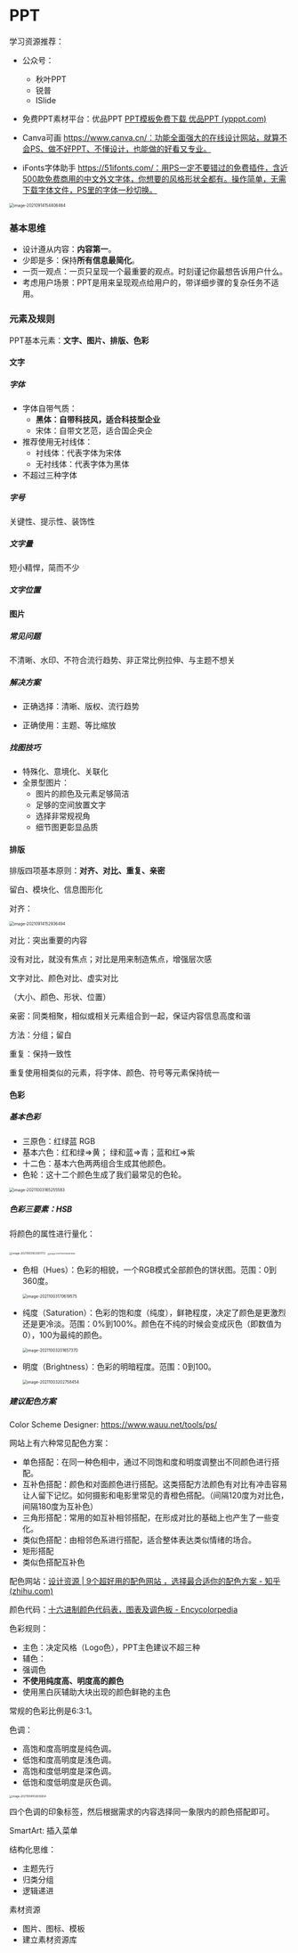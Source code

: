 # PPT

<!--腾讯发布会PPT-->

学习资源推荐：

* 公众号：
  * 秋叶PPT
  * 锐普
  * ISlide

* 免费PPT素材平台：优品PPT [PPT模板免费下载 优品PPT (ypppt.com)](https://www.ypppt.com/)

* Canva可画 https://www.canva.cn/：功能全面强大的在线设计网站，就算不会PS、做不好PPT、不懂设计，也能做的好看又专业。

* iFonts字体助手 https://51ifonts.com/：用PS一定不要错过的免费插件，含近500款免费商用的中文外文字体，你想要的风格形状全都有。操作简单，无需下载字体文件，PS里的字体一秒切换。

<img src="https://i.loli.net/2021/09/14/ZTPphEamSBjlok3.png" alt="image-20210914154406464" style="zoom:50%;" />

### 基本思维

* 设计遵从内容：**内容第一**。
* 少即是多：保持**所有信息最简化**。
* 一页一观点：一页只呈现一个最重要的观点。时刻谨记你最想告诉用户什么。
* 考虑用户场景：PPT是用来呈现观点给用户的，带详细步骤的复杂任务不适用。

### 元素及规则

PPT基本元素：**文字、图片、排版、色彩**

#### 文字

##### 字体

* 字体自带气质：
  * **黑体：自带科技风，适合科技型企业**
  * 宋体：自带文艺范，适合国企央企
* 推荐使用无衬线体：
  * 衬线体：代表字体为宋体
  * 无衬线体：代表字体为黑体
* 不超过三种字体

##### 字号

关键性、提示性、装饰性

##### 文字量

短小精悍，简而不少

##### 文字位置



#### 图片

##### 常见问题

不清晰、水印、不符合流行趋势、非正常比例拉伸、与主题不想关



##### 解决方案

- 正确选择：清晰、版权、流行趋势

- 正确使用：主题、等比缩放



##### 找图技巧

* 特殊化、意境化、关联化
* 全景型图片：
  * 图片的颜色及元素足够简洁
  * 足够的空间放置文字
  * 选择非常规视角
  * 细节图更彰显品质





#### 排版

排版四项基本原则：**对齐、对比、重复、亲密**



留白、模块化、信息图形化



对齐：

<img src="https://i.loli.net/2021/09/14/CgOL1I9AbtaHi7w.png" alt="image-20210914152936494" style="zoom:50%;" />

对比：突出重要的内容

没有对比，就没有焦点；对比是用来制造焦点，增强层次感

文字对比、颜色对比、虚实对比

（大小、颜色、形状、位置）



亲密：同类相聚，相似或相关元素组合到一起，保证内容信息高度和谐

方法：分组；留白



重复：保持一致性

重复使用相类似的元素，将字体、颜色、符号等元素保持统一





#### 色彩

##### 基本色彩

- 三原色：红绿蓝 RGB
- 基本六色：红和绿=>黄； 绿和蓝=>青；蓝和红=>紫
- 十二色：基本六色两两组合生成其他颜色。
- 色轮：这十二个颜色生成了我们最常见的色轮。

<img src="https://i.loli.net/2021/10/03/kKRl4vdujI8PnQg.png" alt="image-20211003165255583" style="zoom: 50%;" />



##### 色彩三要素：HSB

将颜色的属性进行量化：

<img src="https://i.loli.net/2021/10/03/bVj7aRT4HFfZvIJ.png" alt="image-20211003163301772" style="zoom: 33%;" />

<img src="https://i.loli.net/2021/10/03/NbrlJid8oxKmf3V.png" alt="image-20211003145351494" style="zoom: 25%;" />

* 色相（Hues）：色彩的相貌，一个RGB模式全部颜色的饼状图。范围：0到360度。

  <img src="https://i.loli.net/2021/10/03/XmSr9c2OqvE5pIL.png" alt="image-20211003170619575" style="zoom:50%;" />

* 纯度（Saturation）：色彩的饱和度（纯度），鲜艳程度，决定了颜色是更激烈还是更冷淡。范围：0%到100%。颜色在不纯的时候会变成灰色（即数值为0），100为最纯的颜色。

  <img src="https://i.loli.net/2021/10/03/ewOpv3lU7yrHTGm.png" alt="image-20211003201657370" style="zoom: 50%;" />

* 明度（Brightness）：色彩的明暗程度。范围：0到100。

  <img src="https://i.loli.net/2021/10/03/GWlPUV2TyQBmjvK.png" alt="image-20211003202758454" style="zoom: 50%;" />



##### 建议配色方案

Color Scheme Designer: https://www.wauu.net/tools/ps/

网站上有六种常见配色方案：

* 单色搭配：在同一种色相中，通过不同饱和度和明度调整出不同颜色进行搭配。
* 互补色搭配：颜色和对面颜色进行搭配。这类搭配方法颜色有对比有冲击容易让人留下记忆。如何摄影和电影里常见的青橙色搭配。（间隔120度为对比色，间隔180度为互补色）
* 三角形搭配：常用的如互补相邻搭配，在形成对比的基础上也产生了一些变化。
* 类似色搭配：由相邻色系进行搭配，适合整体表达类似情绪的场合。
* 矩形搭配
* 类似色搭配互补色

配色网站：[设计资源 | 9个超好用的配色网站 ，选择最合适你的配色方案 - 知乎 (zhihu.com)](https://zhuanlan.zhihu.com/p/73341163)

颜色代码：[十六进制颜色代码表，图表及调色板 - Encycolorpedia](https://encycolorpedia.cn/)



色彩规则：

* 主色：决定风格（Logo色），PPT主色建议不超三种
* 辅色：
* 强调色
* **不使用纯度高、明度高的颜色**
* 使用黑白灰辅助大块出现的颜色鲜艳的主色



常规的色彩比例是6:3:1。



色调：

- 高饱和度高明度是纯色调。
- 低饱和度高明度是浅色调。
- 高饱和度低明度是深色调。
- 低饱和度低明度是灰色调。

<img src="https://i.loli.net/2021/10/04/X6rjiUfmb49CGFM.png" alt="image-20211004102835654" style="zoom: 33%;" />



四个色调的印象标签，然后根据需求的内容选择同一象限内的颜色搭配即可。





SmartArt: 插入菜单







结构化思维：

* 主题先行
* 归类分组
* 逻辑递进



素材资源

* 图片、图标、模板
* 建立素材资源库







